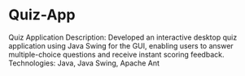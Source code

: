 # Quiz-App
Quiz Application
Description: Developed an interactive desktop quiz application using Java Swing for the GUI, enabling users to answer multiple-choice questions and receive instant scoring feedback.
Technologies: Java, Java Swing, Apache Ant
